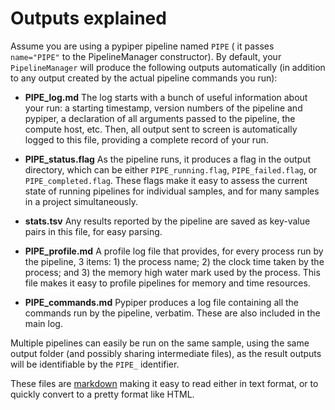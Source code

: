 
# Outputs explained

Assume you are using a pypiper pipeline named `PIPE` ( it passes `name="PIPE"` to the PipelineManager constructor). By default, your `PipelineManager` will produce the following outputs automatically (in addition to any output created by the actual pipeline commands you run):

* **PIPE_log.md**
	The log starts with a bunch of useful information about your run: a starting timestamp, version numbers of the pipeline and pypiper, a declaration of all arguments passed to the pipeline, the compute host, etc. Then, all output sent to screen is automatically logged to this file, providing a complete record of your run.

* **PIPE_status.flag**
	As the pipeline runs, it produces a flag in the output directory, which can be either `PIPE_running.flag`, `PIPE_failed.flag`, or `PIPE_completed.flag`. These flags make it easy to assess the current state of running pipelines for individual samples, and for many samples in a project simultaneously.

* **stats.tsv**
	Any results reported by the pipeline are saved as key-value pairs in this file, for easy parsing.

* **PIPE_profile.md**
	A profile log file that provides, for every process run by the pipeline, 3 items: 1) the process name; 2) the clock time taken by the process; and 3) the memory high water mark used by the process. This file makes it easy to profile pipelines for memory and time resources.

* **PIPE_commands.md**
	Pypiper produces a log file containing all the commands run by the pipeline, verbatim. These are also included in the main log.

Multiple pipelines can easily be run on the same sample, using the same output folder (and possibly sharing intermediate files), as the result outputs will be identifiable by the `PIPE_` identifier.

These files are [markdown](https://daringfireball.net/projects/markdown/) making it easy to read either in text format, or to quickly convert to a pretty format like HTML.
